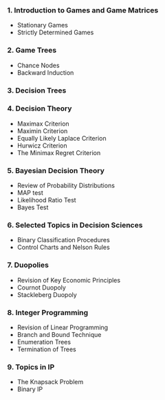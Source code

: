 ### 1. Introduction to Games and Game Matrices
 - Stationary Games
 - Strictly Determined Games 
 
### 2. Game Trees
 - Chance Nodes
 - Backward Induction
 
### 3. Decision Trees

### 4. Decision Theory
- Maximax Criterion 
- Maximin Criterion 
- Equally Likely Laplace Criterion 
- Hurwicz Criterion 
- The Minimax Regret Criterion 

### 5. Bayesian Decision Theory
 - Review of Probability Distributions
 - MAP test
 - Likelihood Ratio Test
 - Bayes Test
 
 ### 6. Selected Topics in Decision Sciences
  - Binary Classification Procedures
  - Control Charts and Nelson Rules

### 7. Duopolies
 - Revision of Key Economic Principles
 - Cournot Duopoly
 - Stackleberg Duopoly
 
 ### 8. Integer Programming
  - Revision of Linear Programming
  - Branch and Bound Technique
  - Enumeration Trees
  - Termination of Trees
  
  ### 9. Topics in IP
   - The Knapsack Problem
   - Binary IP
  

